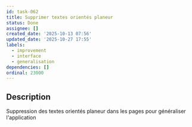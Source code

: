 ```yaml
---
id: task-062
title: Supprimer textes orientés planeur
status: Done
assignee: []
created_date: '2025-10-13 07:56'
updated_date: '2025-10-27 17:55'
labels:
  - improvement
  - interface
  - generalisation
dependencies: []
ordinal: 23000
---
```


## Description

<!-- SECTION:DESCRIPTION:BEGIN -->
Suppression des textes orientés planeur dans les pages pour généraliser l'application
<!-- SECTION:DESCRIPTION:END -->
